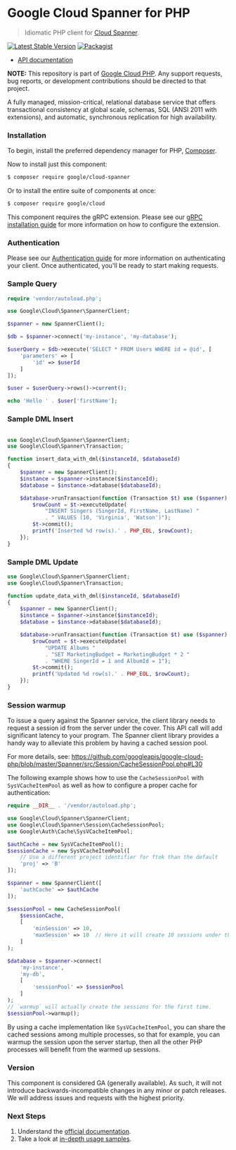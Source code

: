 # Google Cloud Spanner for PHP

> Idiomatic PHP client for [Cloud Spanner](https://cloud.google.com/spanner/).

[![Latest Stable Version](https://poser.pugx.org/google/cloud-spanner/v/stable)](https://packagist.org/packages/google/cloud-spanner) [![Packagist](https://img.shields.io/packagist/dm/google/cloud-spanner.svg)](https://packagist.org/packages/google/cloud-spanner)

* [API documentation](http://googleapis.github.io/google-cloud-php/#/docs/cloud-spanner/latest)

**NOTE:** This repository is part of [Google Cloud PHP](https://github.com/googleapis/google-cloud-php). Any
support requests, bug reports, or development contributions should be directed to
that project.

A fully managed, mission-critical, relational database service that offers transactional consistency at global scale,
schemas, SQL (ANSI 2011 with extensions), and automatic, synchronous replication for high availability.

### Installation

To begin, install the preferred dependency manager for PHP, [Composer](https://getcomposer.org/).

Now to install just this component:

```sh
$ composer require google/cloud-spanner
```

Or to install the entire suite of components at once:

```sh
$ composer require google/cloud
```

This component requires the gRPC extension. Please see our [gRPC installation guide](https://cloud.google.com/php/grpc)
for more information on how to configure the extension.

### Authentication

Please see our [Authentication guide](https://github.com/googleapis/google-cloud-php/blob/master/AUTHENTICATION.md) for more information
on authenticating your client. Once authenticated, you'll be ready to start making requests.

### Sample Query

```php
require 'vendor/autoload.php';

use Google\Cloud\Spanner\SpannerClient;

$spanner = new SpannerClient();

$db = $spanner->connect('my-instance', 'my-database');

$userQuery = $db->execute('SELECT * FROM Users WHERE id = @id', [
    'parameters' => [
        'id' => $userId
    ]
]);

$user = $userQuery->rows()->current();

echo 'Hello ' . $user['firstName'];
```

### Sample DML Insert

```php

use Google\Cloud\Spanner\SpannerClient;
use Google\Cloud\Spanner\Transaction;

function insert_data_with_dml($instanceId, $databaseId)
{
    $spanner = new SpannerClient();
    $instance = $spanner->instance($instanceId);
    $database = $instance->database($databaseId);

    $database->runTransaction(function (Transaction $t) use ($spanner) {
        $rowCount = $t->executeUpdate(
            "INSERT Singers (SingerId, FirstName, LastName) "
            . " VALUES (10, 'Virginia', 'Watson')");
        $t->commit();
        printf('Inserted %d row(s).' . PHP_EOL, $rowCount);
    });
}
```

### Sample DML Update

```php
use Google\Cloud\Spanner\SpannerClient;
use Google\Cloud\Spanner\Transaction;

function update_data_with_dml($instanceId, $databaseId)
{
    $spanner = new SpannerClient();
    $instance = $spanner->instance($instanceId);
    $database = $instance->database($databaseId);

    $database->runTransaction(function (Transaction $t) use ($spanner) {
        $rowCount = $t->executeUpdate(
            "UPDATE Albums "
            . "SET MarketingBudget = MarketingBudget * 2 "
            . "WHERE SingerId = 1 and AlbumId = 1");
        $t->commit();
        printf('Updated %d row(s).' . PHP_EOL, $rowCount);
    });
}
```

### Session warmup

To issue a query against the Spanner service, the client library needs to request a session id from the server under the cover. This API call will add significant latency to your program. The Spanner client library provides a handy way to alleviate this problem by having a cached session pool.

For more details, see: https://github.com/googleapis/google-cloud-php/blob/master/Spanner/src/Session/CacheSessionPool.php#L30

The following example shows how to use the `CacheSessionPool` with `SysVCacheItemPool` as well as how to configure a proper cache for authentication:

```php
require __DIR__ . '/vendor/autoload.php';

use Google\Cloud\Spanner\SpannerClient;
use Google\Cloud\Spanner\Session\CacheSessionPool;
use Google\Auth\Cache\SysVCacheItemPool;

$authCache = new SysVCacheItemPool();
$sessionCache = new SysVCacheItemPool([
    // Use a different project identifier for ftok than the default
    'proj' => 'B'
]);

$spanner = new SpannerClient([
    'authCache' => $authCache
]);

$sessionPool = new CacheSessionPool(
    $sessionCache,
    [
        'minSession' => 10,
        'maxSession' => 10  // Here it will create 10 sessions under the cover.
    ]
);

$database = $spanner->connect(
    'my-instance',
    'my-db',
    [
        'sessionPool' => $sessionPool
    ]
);
// `warmup` will actually create the sessions for the first time.
$sessionPool->warmup();
```

By using a cache implementation like `SysVCacheItemPool`, you can share the cached sessions among multiple processes, so that for example, you can warmup the session upon the server startup, then all the other PHP processes will benefit from the warmed up sessions.

### Version

This component is considered GA (generally available). As such, it will not introduce backwards-incompatible changes in
any minor or patch releases. We will address issues and requests with the highest priority.

### Next Steps

1. Understand the [official documentation](https://cloud.google.com/spanner/docs/).
2. Take a look at [in-depth usage samples](https://github.com/GoogleCloudPlatform/php-docs-samples/tree/master/spanner/).
